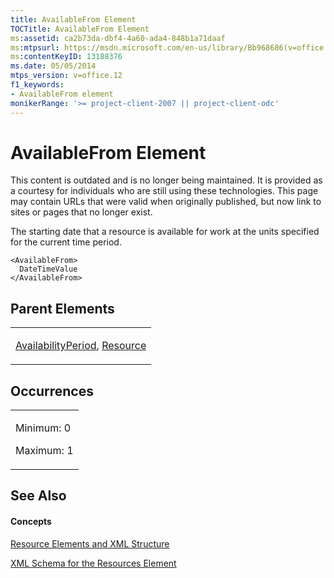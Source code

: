 ```yaml
---
title: AvailableFrom Element
TOCTitle: AvailableFrom Element
ms:assetid: ca2b73da-dbf4-4a60-ada4-848b1a71daaf
ms:mtpsurl: https://msdn.microsoft.com/en-us/library/Bb968686(v=office.12)
ms:contentKeyID: 13188376
ms.date: 05/05/2014
mtps_version: v=office.12
f1_keywords:
- AvailableFrom element
monikerRange: '>= project-client-2007 || project-client-odc'
---
```


# AvailableFrom Element

This content is outdated and is no longer being maintained. It is provided as a courtesy for individuals who are still using these technologies. This page may contain URLs that were valid when originally published, but now link to sites or pages that no longer exist.

The starting date that a resource is available for work at the units specified for the current time period.

    <AvailableFrom>
      DateTimeValue
    </AvailableFrom>

## Parent Elements

<table>
<colgroup>
<col style="width: 100%" />
</colgroup>
<tbody>
<tr class="odd">
<td><p><a href="bb968625(v=office.12).md">AvailabilityPeriod</a>, <a href="bb968715(v=office.12).md">Resource</a></p></td>
</tr>
</tbody>
</table>

## Occurrences

<table>
<colgroup>
<col style="width: 100%" />
</colgroup>
<tbody>
<tr class="odd">
<td><p>Minimum: 0</p>
<p>Maximum: 1</p></td>
</tr>
</tbody>
</table>

## See Also

#### Concepts

[Resource Elements and XML Structure](bb968445\(v=office.12\).md)

[XML Schema for the Resources Element](bb968511\(v=office.12\).md)

